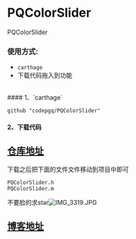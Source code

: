 # PQColorSlider
PQColorSlider


### 使用方式:
- `carthage`
- 下载代码拖入到功能

<br>
#### 1、`carthage`

```
github "codepgq/PQColorSlider"
```

#### 2、下载代码
## [仓库地址](https://github.com/codepgq/PQColorSlider)
下载之后把下面的文件文件移动到项目中即可
```
PQColorSlider.h
PQColorSlider.m

```

不要脸的求star![IMG_3319.JPG](https://upload-images.jianshu.io/upload_images/1940927-bcbd8eb30fe630aa.JPG?imageMogr2/auto-orient/strip%7CimageView2/2/w/1240)

## [博客地址](https://www.jianshu.com/p/a3e6c80275f5)
